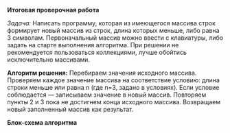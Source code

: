 **Итоговая проверочная работа**
 
*Задача:* Написать программу, которая из имеющегося массива строк формирует новый массив из строк, длина которых меньше, либо равна 3 символам. Первоначальный массив можно ввести с клавиатуры, либо задать на старте выполнения алгоритма. При решении не рекомендуется пользоваться коллекциями, лучше обойтись исключительно массивами.
 
**Алгоритм решения:**
Перебираем значения исходного массива.
Проверяем каждое значение массива на соответствие условию: длина строки меньше или равна n (где n=3, задано в условиях).
Если условие соблюдается — записываем значение в новый массив.
Повторяем пункты 2 и 3 пока не достигнем конца исходного массива.
Возвращаем новый заполненный массив как результат.

**Блок-схема алгоритма**

